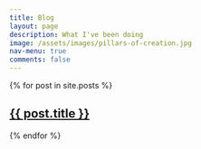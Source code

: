```yaml
---
title: Blog
layout: page
description: What I've been doing
image: /assets/images/pillars-of-creation.jpg
nav-menu: true
comments: false
---
```

<div id="main" class="alt">
{% for post in site.posts %}
	<div >
		<h2><a href="{{ post.url }}">{{ post.title }}</a></h2>
	</div>
{% endfor %}
</div>